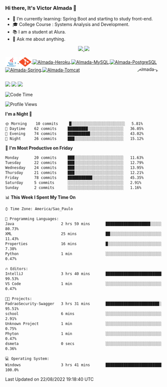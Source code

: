 ### Hi there, It's Victor Almada 👋


- 🌱 I’m currently learning: Spring Boot and starting to study front-end.
- 🎓 College Course : Systems Analysis and Development.
- 📚  I am a student at Alura.
- 💬 Ask me about anything.


<div align="center">
  <a href="https://github.com/Almadavic">
  <img height="180em" src="https://github-readme-stats.vercel.app/api?username=Almadavic&show_icons=true&theme=dracula&include_all_commits=true&count_private=true"/>
  <img height="180em" src="https://github-readme-stats.vercel.app/api/top-langs/?username=Almadavic&layout=compact&langs_count=7&theme=dracula"/>
</div>
<div style="display: inline_block"><br>
  <img align="center" alt="Almada-Java" height="30" width="40" src="https://raw.githubusercontent.com/devicons/devicon/master/icons/java/java-original.svg">
  <img align="center" alt="Almada-Git" height="30" width="40" src="https://raw.githubusercontent.com/devicons/devicon/master/icons/git/git-original.svg">
  <img align="center" alt="Almada-Heroku" height="30" width="40" src="https://cdn.jsdelivr.net/gh/devicons/devicon/icons/heroku/heroku-plain-wordmark.svg" />             
  <img align="center" alt="Almada-MySQL" height="30" width="40" src="https://cdn.jsdelivr.net/gh/devicons/devicon/icons/mysql/mysql-original-wordmark.svg" />
  <img align="center" alt="Almada-PostgreSQL" height="30" width="40" src="https://cdn.jsdelivr.net/gh/devicons/devicon/icons/postgresql/postgresql-plain-wordmark.svg" />
  <img align="center" alt="Almada-Spring" height="30" width="40" src="https://cdn.jsdelivr.net/gh/devicons/devicon/icons/spring/spring-original-wordmark.svg" />
  <img align="center" alt="Almada-Tomcat" height="30" width="40" src="https://cdn.jsdelivr.net/gh/devicons/devicon/icons/tomcat/tomcat-original-wordmark.svg" />
  <img align="right" alt="Almada-pic" height="150" style="border-radius:50px;" src="https://user-images.githubusercontent.com/85299065/185514627-94fcf387-edc6-4c24-88f1-b4873ccd49e9.png">
</div>
  
  ##
 
<div> 
  <a href="https://www.youtube.com/channel/UCUrcUNA90M_ZqLEcQxd3UNA" target="_blank"><img src="https://img.shields.io/badge/YouTube-FF0000?style=for-the-badge&logo=youtube&logoColor=white" target="_blank"></a>
  <a href = "almadavic@live.com"><img src="https://img.shields.io/badge/-Gmail-%23333?style=for-the-badge&logo=gmail&logoColor=white" target="_blank"></a>
  <a href="https://www.linkedin.com/in/victoralmada/" target="_blank"><img src="https://img.shields.io/badge/-LinkedIn-%230077B5?style=for-the-badge&logo=linkedin&logoColor=white" target="_blank"></a> 
</div>

<!--START_SECTION:waka-->
![Code Time](http://img.shields.io/badge/Code%20Time-6%20hrs%201%20min-blue)

![Profile Views](http://img.shields.io/badge/Profile%20Views-22-blue)

**I'm a Night 🦉** 

```text
🌞 Morning    10 commits     █░░░░░░░░░░░░░░░░░░░░░░░░   5.81% 
🌆 Daytime    62 commits     █████████░░░░░░░░░░░░░░░░   36.05% 
🌃 Evening    74 commits     ██████████░░░░░░░░░░░░░░░   43.02% 
🌙 Night      26 commits     ███░░░░░░░░░░░░░░░░░░░░░░   15.12%

```
📅 **I'm Most Productive on Friday** 

```text
Monday       20 commits     ███░░░░░░░░░░░░░░░░░░░░░░   11.63% 
Tuesday      22 commits     ███░░░░░░░░░░░░░░░░░░░░░░   12.79% 
Wednesday    24 commits     ███░░░░░░░░░░░░░░░░░░░░░░   13.95% 
Thursday     21 commits     ███░░░░░░░░░░░░░░░░░░░░░░   12.21% 
Friday       78 commits     ███████████░░░░░░░░░░░░░░   45.35% 
Saturday     5 commits      ░░░░░░░░░░░░░░░░░░░░░░░░░   2.91% 
Sunday       2 commits      ░░░░░░░░░░░░░░░░░░░░░░░░░   1.16%

```


📊 **This Week I Spent My Time On** 

```text
⌚︎ Time Zone: America/Sao_Paulo

💬 Programming Languages: 
Java                     2 hrs 59 mins       ████████████████████░░░░░   80.73% 
XML                      25 mins             ██░░░░░░░░░░░░░░░░░░░░░░░   11.43% 
Properties               16 mins             █░░░░░░░░░░░░░░░░░░░░░░░░   7.38% 
Python                   1 min               ░░░░░░░░░░░░░░░░░░░░░░░░░   0.47%

🔥 Editors: 
IntelliJ                 3 hrs 40 mins       █████████████████████████   99.53% 
VS Code                  1 min               ░░░░░░░░░░░░░░░░░░░░░░░░░   0.47%

🐱‍💻 Projects: 
PadraoSecurity-Swagger   3 hrs 31 mins       ████████████████████████░   95.51% 
school                   6 mins              ░░░░░░░░░░░░░░░░░░░░░░░░░   2.91% 
Unknown Project          1 min               ░░░░░░░░░░░░░░░░░░░░░░░░░   0.75% 
Phyton                   1 min               ░░░░░░░░░░░░░░░░░░░░░░░░░   0.47% 
dsmeta                   0 secs              ░░░░░░░░░░░░░░░░░░░░░░░░░   0.36%

💻 Operating System: 
Windows                  3 hrs 41 mins       █████████████████████████   100.0%

```


 Last Updated on 22/08/2022 19:18:40 UTC
<!--END_SECTION:waka-->
